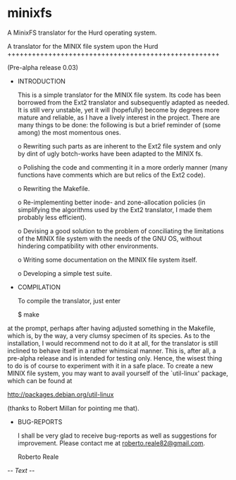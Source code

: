 minixfs
=======

A MinixFS translator for the Hurd operating system.

A translator for the MINIX file system upon the Hurd
++++++++++++++++++++++++++++++++++++++++++++++++++++

  (Pre-alpha release 0.03)

* INTRODUCTION

  This is a simple translator for the MINIX file system.  Its code has been
borrowed from the Ext2 translator and subsequently adapted as needed.  
  It is still very unstable, yet it will (hopefully) become by degrees more
mature and reliable, as I have a lively interest in the project.  There are
many things to be done: the following is but a brief reminder of (some among)
the most momentous ones.

  o Rewriting such parts as are inherent to the Ext2 file system and only
    by dint of ugly botch-works have been adapted to the MINIX fs.

  o Polishing the code and commenting it in a more orderly manner (many
    functions have comments which are but relics of the Ext2 code).

  o Rewriting the Makefile.

  o Re-implementing better inode- and zone-allocation policies (in simplifying
    the algorithms used by the Ext2 translator, I made them probably less
    efficient).

  o Devising a good solution to the problem of conciliating the limitations
    of the MINIX file system with the needs of the GNU OS, without hindering
    compatibility with other environments.

  o Writing some documentation on the MINIX file system itself.

  o Developing a simple test suite.


* COMPILATION

  To compile the translator, just enter

  $ make

at the prompt, perhaps after having adjusted something in the Makefile, which
is, by the way, a very clumsy specimen of its species.
  As to the installation, I would recommend not to do it at all, for the
translator is still inclined to behave itself in a rather whimsical manner.
This is, after all, a pre-alpha release and is intended for testing only.
Hence, the wisest thing to do is of course to experiment with it in a safe
place.
  To create a new MINIX file system, you may want to avail yourself of the
`util-linux' package, which can be found at

  http://packages.debian.org/util-linux

(thanks to Robert Millan for pointing me that).


* BUG-REPORTS

  I shall be very glad to receive bug-reports as well as suggestions for
improvement.  Please contact me at <roberto.reale82@gmail.com>.

  Roberto Reale

-*- Text -*-
